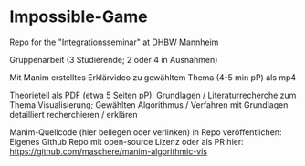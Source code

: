 # Impossible-Game
Repo for the "Integrationsseminar" at DHBW Mannheim

Gruppenarbeit (3 Studierende; 2 oder 4 in Ausnahmen)

Mit Manim erstelltes Erklärvideo zu gewähltem Thema (4-5 min pP) als mp4

Theorieteil als PDF (etwa 5 Seiten pP): Grundlagen / Literaturrecherche zum Thema Visualisierung; Gewählten Algorithmus / Verfahren mit Grundlagen detailliert recherchieren / erklären

Manim-Quellcode (hier beilegen oder verlinken) in Repo veröffentlichen: Eigenes Github Repo mit open-source Lizenz oder als PR hier: https://github.com/maschere/manim-algorithmic-vis
